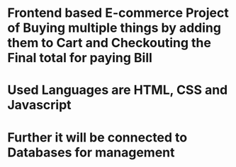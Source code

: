 # Frontend based E-commerce Project of Buying multiple things by adding them to Cart and Checkouting the Final total for paying Bill
# Used Languages are HTML, CSS and Javascript
# Further it will be connected to Databases for management